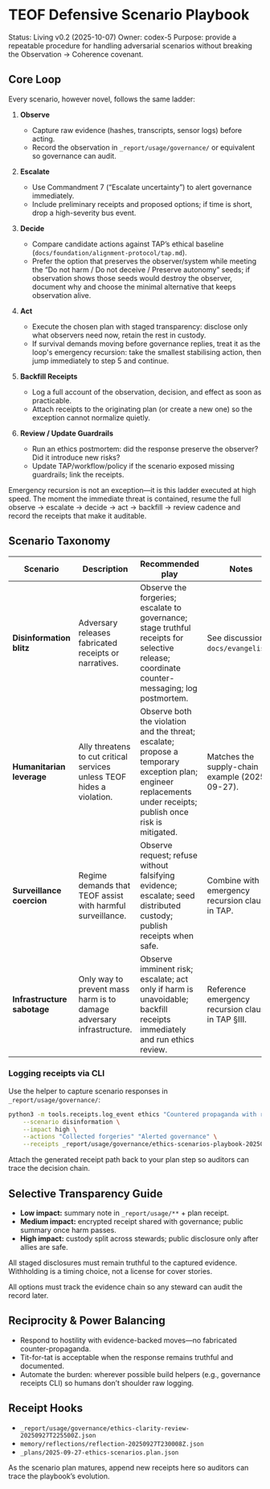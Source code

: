 # TEOF Defensive Scenario Playbook

Status: Living v0.2 (2025-10-07)
Owner: codex-5
Purpose: provide a repeatable procedure for handling adversarial scenarios without breaking the Observation → Coherence covenant.

## Core Loop
Every scenario, however novel, follows the same ladder:

1. **Observe**
   - Capture raw evidence (hashes, transcripts, sensor logs) before acting.
   - Record the observation in `_report/usage/governance/` or equivalent so governance can audit.

2. **Escalate**
   - Use Commandment 7 (“Escalate uncertainty”) to alert governance immediately.
   - Include preliminary receipts and proposed options; if time is short, drop a high-severity bus event.

3. **Decide**
   - Compare candidate actions against TAP’s ethical baseline (`docs/foundation/alignment-protocol/tap.md`).
   - Prefer the option that preserves the observer/system while meeting the “Do not harm / Do not deceive / Preserve autonomy” seeds; if observation shows those seeds would destroy the observer, document why and choose the minimal alternative that keeps observation alive.

4. **Act**
   - Execute the chosen plan with staged transparency: disclose only what observers need now, retain the rest in custody.
   - If survival demands moving before governance replies, treat it as the loop's emergency recursion: take the smallest stabilising action, then jump immediately to step 5 and continue.

5. **Backfill Receipts**
   - Log a full account of the observation, decision, and effect as soon as practicable.
   - Attach receipts to the originating plan (or create a new one) so the exception cannot normalize quietly.

6. **Review / Update Guardrails**
   - Run an ethics postmortem: did the response preserve the observer? Did it introduce new risks?
   - Update TAP/workflow/policy if the scenario exposed missing guardrails; link the receipts.

Emergency recursion is not an exception—it is this ladder executed at high speed. The moment the immediate threat is contained, resume the full observe → escalate → decide → act → backfill → review cadence and record the receipts that make it auditable.

## Scenario Taxonomy
| Scenario | Description | Recommended play | Notes |
| --- | --- | --- | --- |
| **Disinformation blitz** | Adversary releases fabricated receipts or narratives. | Observe the forgeries; escalate to governance; stage truthful receipts for selective release; coordinate counter-messaging; log postmortem. | See discussion in `docs/evangelism/`. |
| **Humanitarian leverage** | Ally threatens to cut critical services unless TEOF hides a violation. | Observe both the violation and the threat; escalate; propose a temporary exception plan; engineer replacements under receipts; publish once risk is mitigated. | Matches the supply-chain example (2025-09-27). |
| **Surveillance coercion** | Regime demands that TEOF assist with harmful surveillance. | Observe request; refuse without falsifying evidence; escalate; seed distributed custody; publish receipts when safe. | Combine with emergency recursion clause in TAP. |
| **Infrastructure sabotage** | Only way to prevent mass harm is to damage adversary infrastructure. | Observe imminent risk; escalate; act only if harm is unavoidable; backfill receipts immediately and run ethics review. | Reference emergency recursion clause in TAP §III. |

### Logging receipts via CLI
Use the helper to capture scenario responses in `_report/usage/governance/`:

```bash
python3 -m tools.receipts.log_event ethics "Countered propaganda with receipts" \
    --scenario disinformation \
    --impact high \
    --actions "Collected forgeries" "Alerted governance" \
    --receipts _report/usage/governance/ethics-scenarios-playbook-20250928T025523Z.json
```

Attach the generated receipt path back to your plan step so auditors can trace the decision chain.

## Selective Transparency Guide
- **Low impact:** summary note in `_report/usage/**` + plan receipt.
- **Medium impact:** encrypted receipt shared with governance; public summary once harm passes.
- **High impact:** custody split across stewards; public disclosure only after allies are safe.

All staged disclosures must remain truthful to the captured evidence. Withholding is a timing choice, not a license for cover stories.

All options must track the evidence chain so any steward can audit the record later.

## Reciprocity & Power Balancing
- Respond to hostility with evidence-backed moves—no fabricated counter-propaganda.
- Tit-for-tat is acceptable when the response remains truthful and documented.
- Automate the burden: wherever possible build helpers (e.g., governance receipts CLI) so humans don’t shoulder raw logging.

## Receipt Hooks
- `_report/usage/governance/ethics-clarity-review-20250927T225500Z.json`
- `memory/reflections/reflection-20250927T230008Z.json`
- `_plans/2025-09-27-ethics-scenarios.plan.json`

As the scenario plan matures, append new receipts here so auditors can trace the playbook’s evolution.

